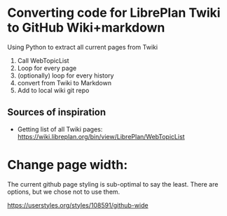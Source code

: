 # Converting code for LibrePlan Twiki to GitHub Wiki+markdown

Using Python to extract all current pages from Twiki

1. Call WebTopicList
1. Loop for every page
1. (optionally) loop for every history
1. convert from Twiki to Markdown
1. Add to local wiki git repo

## Sources of inspiration
- Getting list of all Twiki pages: https://wiki.libreplan.org/bin/view/LibrePlan/WebTopicList

# Change page width:

The current github page styling is sub-optimal to say the least. There are options, but we chose not to use them.

https://userstyles.org/styles/108591/github-wide


